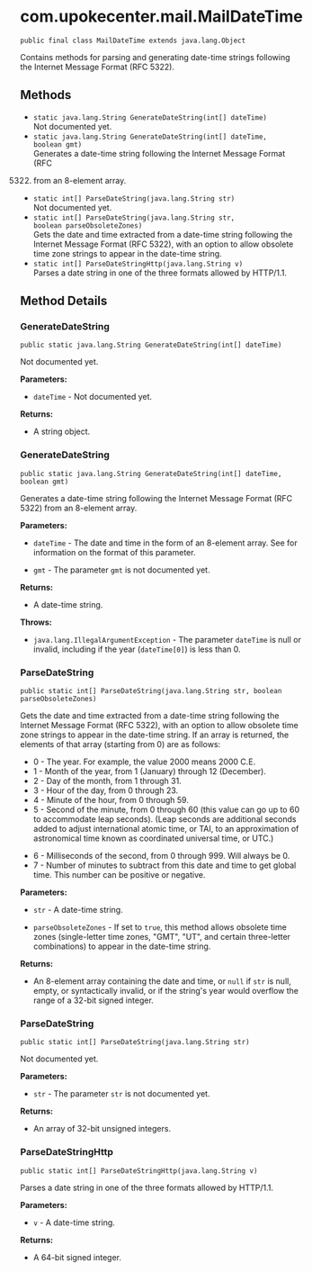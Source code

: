# com.upokecenter.mail.MailDateTime

    public final class MailDateTime extends java.lang.Object

Contains methods for parsing and generating date-time strings following the
 Internet Message Format (RFC 5322).

## Methods

* `static java.lang.String GenerateDateString​(int[] dateTime)`<br>
 Not documented yet.
* `static java.lang.String GenerateDateString​(int[] dateTime,
                  boolean gmt)`<br>
 Generates a date-time string following the Internet Message Format (RFC
 5322) from an 8-element array.
* `static int[] ParseDateString​(java.lang.String str)`<br>
 Not documented yet.
* `static int[] ParseDateString​(java.lang.String str,
               boolean parseObsoleteZones)`<br>
 Gets the date and time extracted from a date-time string following the
 Internet Message Format (RFC 5322), with an option to allow obsolete
 time zone strings to appear in the date-time string.
* `static int[] ParseDateStringHttp​(java.lang.String v)`<br>
 Parses a date string in one of the three formats allowed by HTTP/1.1.

## Method Details

### GenerateDateString
    public static java.lang.String GenerateDateString​(int[] dateTime)
Not documented yet.

**Parameters:**

* <code>dateTime</code> - Not documented yet.

**Returns:**

* A string object.

### GenerateDateString
    public static java.lang.String GenerateDateString​(int[] dateTime, boolean gmt)
Generates a date-time string following the Internet Message Format (RFC
 5322) from an 8-element array.

**Parameters:**

* <code>dateTime</code> - The date and time in the form of an 8-element array. See
 <see cref='PeterO.Mail.MailDateTime.ParseDateString(&#10; System.String,System.Boolean)'/> for information on the format of
 this parameter.

* <code>gmt</code> - The parameter <code>gmt</code> is not documented yet.

**Returns:**

* A date-time string.

**Throws:**

* <code>java.lang.IllegalArgumentException</code> - The parameter <code>dateTime</code> is null or invalid,
 including if the year (<code>dateTime[0]</code>) is less than 0.

### ParseDateString
    public static int[] ParseDateString​(java.lang.String str, boolean parseObsoleteZones)
Gets the date and time extracted from a date-time string following the
 Internet Message Format (RFC 5322), with an option to allow obsolete
 time zone strings to appear in the date-time string. If an array is
 returned, the elements of that array (starting from 0) are as
 follows: <ul> <li>0 - The year. For example, the value 2000 means
 2000 C.E.</li> <li>1 - Month of the year, from 1 (January) through
 12 (December).</li> <li>2 - Day of the month, from 1 through
 31.</li> <li>3 - Hour of the day, from 0 through 23.</li> <li>4 -
 Minute of the hour, from 0 through 59.</li> <li>5 - Second of the
 minute, from 0 through 60 (this value can go up to 60 to accommodate
 leap seconds). (Leap seconds are additional seconds added to adjust
 international atomic time, or TAI, to an approximation of
 astronomical time known as coordinated universal time, or UTC.)</li>
 <li>6 - Milliseconds of the second, from 0 through 999. Will always
 be 0.</li> <li>7 - Number of minutes to subtract from this date and
 time to get global time. This number can be positive or
 negative.</li></ul>

**Parameters:**

* <code>str</code> - A date-time string.

* <code>parseObsoleteZones</code> - If set to <code>true</code>, this method allows
  obsolete time zones (single-letter time zones, "GMT", "UT", and
 certain three-letter combinations) to appear in the date-time
 string.

**Returns:**

* An 8-element array containing the date and time, or <code>null</code> if
 <code>str</code> is null, empty, or syntactically invalid, or if the
 string's year would overflow the range of a 32-bit signed integer.

### ParseDateString
    public static int[] ParseDateString​(java.lang.String str)
Not documented yet.

**Parameters:**

* <code>str</code> - The parameter <code>str</code> is not documented yet.

**Returns:**

* An array of 32-bit unsigned integers.

### ParseDateStringHttp
    public static int[] ParseDateStringHttp​(java.lang.String v)
Parses a date string in one of the three formats allowed by HTTP/1.1.

**Parameters:**

* <code>v</code> - A date-time string.

**Returns:**

* A 64-bit signed integer.

